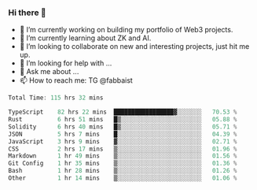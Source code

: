 ### Hi there 👋

- 🔭 I’m currently working on building my portfolio of Web3 projects. 
- 🌱 I’m currently learning about ZK and AI.
- 👯 I’m looking to collaborate on new and interesting projects, just hit me up. 
- 🤔 I’m looking for help with ... 
- 💬 Ask me about ...
- 📫 How to reach me: TG @fabbaist

<!--
**fabbaisteth/fabbaisteth** is a ✨ _special_ ✨ repository because its `README.md` (this file) appears on your GitHub profile.

Here are some ideas to get you started:

- 🔭 I’m currently working on ...
- 🌱 I’m currently learning ...
- 👯 I’m looking to collaborate on ...
- 🤔 I’m looking for help with ...
- 💬 Ask me about ...
- 📫 How to reach me: ...
- 😄 Pronouns: ...
- ⚡ Fun fact: ...
-->

<!--START_SECTION:waka-->

```rust
Total Time: 115 hrs 32 mins

TypeScript    82 hrs 22 mins  █████████████████▓░░░░░░░   70.53 %
Rust          6 hrs 51 mins   █▒░░░░░░░░░░░░░░░░░░░░░░░   05.88 %
Solidity      6 hrs 40 mins   █▒░░░░░░░░░░░░░░░░░░░░░░░   05.71 %
JSON          5 hrs 7 mins    █░░░░░░░░░░░░░░░░░░░░░░░░   04.39 %
JavaScript    3 hrs 9 mins    ▓░░░░░░░░░░░░░░░░░░░░░░░░   02.71 %
CSS           2 hrs 17 mins   ▒░░░░░░░░░░░░░░░░░░░░░░░░   01.96 %
Markdown      1 hr 49 mins    ▒░░░░░░░░░░░░░░░░░░░░░░░░   01.56 %
Git Config    1 hr 35 mins    ▒░░░░░░░░░░░░░░░░░░░░░░░░   01.36 %
Bash          1 hr 28 mins    ▒░░░░░░░░░░░░░░░░░░░░░░░░   01.26 %
Other         1 hr 14 mins    ▒░░░░░░░░░░░░░░░░░░░░░░░░   01.06 %
```

<!--END_SECTION:waka-->
